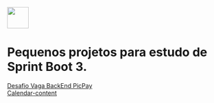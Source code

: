 <img width="50" height="50" loading="lazy" src="https://cdn.jsdelivr.net/gh/devicons/devicon/icons/spring/spring-original.svg" />  

<h1>Pequenos projetos para estudo de Sprint Boot 3.  </h1>

[Desafio Vaga BackEnd PicPay](pickpaysimplificado)</br>
[Calendar-content]()

 


